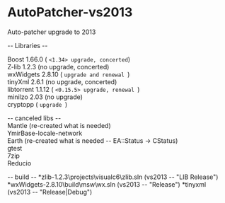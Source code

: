 # AutoPatcher-vs2013
Auto-patcher upgrade to 2013

-- Libraries -- </br>

Boost 1.66.0 ( ```<1.34> upgrade, concerted```) </br>
Z-lib 1.2.3 (no upgrade, concerted) </br>
wxWidgets 2.8.10 ( ```upgrade and renewal ```) </br>
tinyXml 2.6.1 (no upgrade, concerted) </br>
libtorrent 1.1.12 ( ```<0.15.5> upgrade, renewal ```) </br>
minilzo 2.03 (no upgrade) </br>
cryptopp ( ```upgrade ```) </br>

-- canceled libs -- </br>
Mantle (re-created what is needed) </br>
YmirBase-locale-network </br>
Earth (re-created what is needed -- EA::Status -> CStatus) </br>
gtest </br>
7zip </br>
Reducio </br>


-- build --
*zlib-1.2.3\projects\visualc6\zlib.sln (vs2013 -- "LIB Release")
*wxWidgets-2.8.10\build\msw\wx.sln (vs2013 -- "Release")
*tinyxml (vs2013 -- "Release|Debug")
